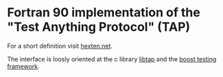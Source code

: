 # Fortran 90 implementation of the "Test Anything Protocol" (TAP)


For a short definition visit [hexten.net](http://podwiki.hexten.net/TAP/TAP13.html?page=TAP13).

The interface is loosly oriented at the c library [libtap](https://github.com/zorgnax/libtap)
and the [boost testing framework](http://www.boost.org/doc/libs/1_53_0/libs/test/doc/html/utf/testing-tools/reference.html).
